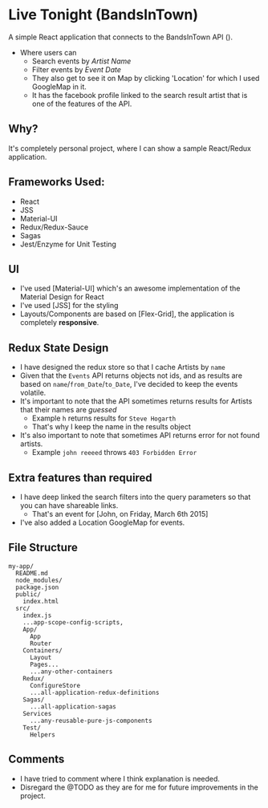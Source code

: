 # Live Tonight (BandsInTown)
A simple React application that connects to the BandsInTown API ().<br>
- Where users can
  - Search events by *Artist Name*
  - Filter events by *Event Date*
  - They also get to see it on Map by clicking 'Location' for which I used GoogleMap in it. 
  - It has the facebook profile linked to the search result artist that is one of the features of the API.

## Why?
It's completely personal project, where I can show a sample React/Redux application.

## Frameworks Used:
- React
- JSS
- Material-UI
- Redux/Redux-Sauce
- Sagas
- Jest/Enzyme for Unit Testing
## UI
- I've used [Material-UI] which's an awesome implementation of the Material Design for React
- I've used [JSS] for the styling
- Layouts/Components are based on [Flex-Grid], the application is completely **responsive**.

## Redux State Design
- I have designed the redux store so that I cache Artists by `name`
- Given that the `Events` API returns objects not ids, and as results are based on `name`/`from_Date`/`to_Date`, I've decided to keep the events volatile.
- It's important to note that the API sometimes returns results for Artists that their names are *guessed*
  - Example `h` returns results for `Steve Hogarth`
  - That's why I keep the name in the results object
- It's also important to note that sometimes API returns error for not found artists.
  - Example `john reeeed` throws `403 Forbidden Error`

## Extra features than required
- I have deep linked the search filters into the query parameters so that you can have shareable links.
  - That's an event for [John, on Friday, March 6th 2015]
- I've also added a Location GoogleMap for events.

## File Structure
```
my-app/
  README.md
  node_modules/
  package.json
  public/
    index.html
  src/
    index.js
    ...app-scope-config-scripts,
    App/
      App
      Router
    Containers/
      Layout
      Pages...
      ...any-other-containers
    Redux/
      ConfigureStore
      ...all-application-redux-definitions
    Sagas/
      ...all-application-sagas
    Services
      ...any-reusable-pure-js-components
    Test/
      Helpers    
```

## Comments
- I have tried to comment where I think explanation is needed. 
- Disregard the @TODO as they are for me for future improvements in the project.

